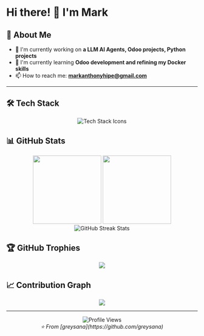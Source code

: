 
# Hi there! 👋 I'm Mark



## 🚀 About Me

* 🔭 I'm currently working on **a LLM AI Agents, Odoo projects, Python projects**
* 🌱 I'm currently learning **Odoo development and refining my Docker skills**
* 📫 How to reach me: **[markanthonyhipe@gmail.com](mailto:markanthonyhipe@gmail.com)**

---

## 🛠️ Tech Stack

<div align="center">
  <img src="https://skillicons.dev/icons?i=js,ts,react,nextjs,nodejs,express,python,html,css,sass,tailwind,mysql,postgresql,mongodb,redis,docker,kubernetes,git,github,vscode,figma,odoo,ollama,llm&perline=8" alt="Tech Stack Icons" />
</div>

## 📊 GitHub Stats

<div align="center">
  <img height="180em" src="https://github-readme-stats.vercel.app/api?username=greysana&show_icons=true&theme=radical&include_all_commits=true&count_private=true"/>
  <img height="180em" src="https://github-readme-stats.vercel.app/api/top-langs/?username=greysana&layout=compact&theme=radical"/>
</div>

<div align="center">
  <img src="https://github-readme-streak-stats.herokuapp.com/?user=greysana&theme=radical" alt="GitHub Streak Stats" />
</div>

## 🏆 GitHub Trophies

<div align="center">
  <img src="https://github-profile-trophy.vercel.app/?username=greysana&theme=radical&no-frame=false&no-bg=false&margin-w=4" />
</div>

## 📈 Contribution Graph

<div align="center">
  <img src="https://github-readme-activity-graph.vercel.app/graph?username=greysana&theme=redical&bg_color=20232a&hide_border=true" />
</div>

---

<div align="center">
  <img src="https://komarev.com/ghpvc/?username=greysana&color=blueviolet&style=flat-square&label=Profile+Views" alt="Profile Views" />
</div>

<div align="center">
  <i>⭐️ From [greysana](https://github.com/greysana)</i>
</div>
